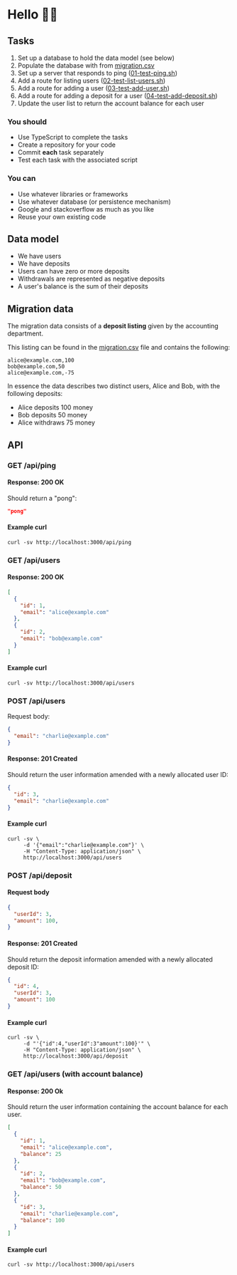 # Hello 👋🏻

## Tasks

1. Set up a database to hold the data model (see below)
2. Populate the database with from [migration.csv](./migration.csv)
3. Set up a server that responds to ping ([01-test-ping.sh](./bin/01-test-ping.sh))
4. Add a route for listing users ([02-test-list-users.sh](./bin/02-test-list-users.sh))
5. Add a route for adding a user ([03-test-add-user.sh](bin/03-test-add-user.sh))
6. Add a route for adding a deposit for a user ([04-test-add-deposit.sh](bin/04-test-add-deposit.sh))
7. Update the user list to return the account balance for each user

### You should

- Use TypeScript to complete the tasks
- Create a repository for your code
- Commit **each** task separately
- Test each task with the associated script 

### You can
- Use whatever libraries or frameworks
- Use whatever database (or persistence mechanism)
- Google and stackoverflow as much as you like
- Reuse your own existing code

## Data model

- We have users
- We have deposits
- Users can have zero or more deposits
- Withdrawals are represented as negative deposits
- A user's balance is the sum of their deposits

## Migration data

The migration data consists of a **deposit listing** given by the accounting department.

This listing can be found in the [migration.csv](./migration.csv) file and contains the following:

```csv
alice@example.com,100
bob@example.com,50
alice@example.com,-75
```

In essence the data describes two distinct users, Alice and Bob, with the following deposits:

- Alice deposits 100 money
- Bob deposits 50 money
- Alice withdraws 75 money

## API

### GET /api/ping

#### Response: 200 OK

Should return a "pong":

```json
"pong"
```

#### Example curl

```
curl -sv http://localhost:3000/api/ping
```

### GET /api/users

#### Response: 200 OK

```json
[
  {
    "id": 1,
    "email": "alice@example.com"
  },
  {
    "id": 2,
    "email": "bob@example.com"
  }
]
```

#### Example curl

```
curl -sv http://localhost:3000/api/users
```

### POST /api/users

Request body:

```json
{
  "email": "charlie@example.com"
}
```

#### Response: 201 Created

Should return the user information amended with a newly allocated user ID:

```json
{
  "id": 3,
  "email": "charlie@example.com"
}
```

#### Example curl

```console
curl -sv \
     -d '{"email":"charlie@example.com"}' \
     -H "Content-Type: application/json" \ 
     http://localhost:3000/api/users
```

### POST /api/deposit

#### Request body

```json
{
  "userId": 3,
  "amount": 100,
}
```

#### Response: 201 Created

Should return the deposit information amended with a newly allocated deposit ID:

```json
{
  "id": 4,
  "userId": 3,
  "amount": 100
}
```

#### Example curl

```console
curl -sv \
     -d "'{"id":4,"userId":3"amount":100}'" \
     -H "Content-Type: application/json" \
     http://localhost:3000/api/deposit
```

### GET /api/users (with account balance)

#### Response: 200 Ok

Should return the user information containing the account balance for each user.

```json
[
  {
    "id": 1,
    "email": "alice@example.com",
    "balance": 25
  },
  {
    "id": 2,
    "email": "bob@example.com",
    "balance": 50
  },
  {
    "id": 3,
    "email": "charlie@example.com",
    "balance": 100
  }
]
```

#### Example curl

```
curl -sv http://localhost:3000/api/users
```
